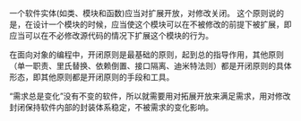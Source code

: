 
一个软件实体(如类、模块和函数)应当对扩展开放，对修改关闭。
这个原则说的是，在设计一个模块的时候，应当使这个模块可以在不被修改的前提下被扩展，即应当可以在不必修改源代码的情况下扩展这个模块的行为。

在面向对象的编程中，开闭原则是最基础的原则，起到总的指导作用，其他原则（单一职责、里氏替换、依赖倒置、接口隔离、迪米特法则）都是开闭原则的具体形态，即其他原则都是开闭原则的手段和工具。

“需求总是变化”没有不变的软件，所以就需要用对拓展开放来满足需求，用对修改封闭保持软件内部的封装体系稳定，不被需求的变化影响。
